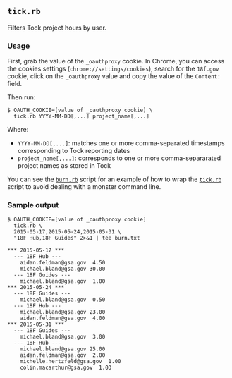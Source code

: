 ## `tick.rb`

Filters Tock project hours by user.

### Usage

First, grab the value of the `_oauthproxy` cookie. In Chrome, you can access
the cookies settings (`chrome://settings/cookies`), search for the `18f.gov`
cookie, click on the `_oauthproxy` value and copy the value of the `Content:`
field.

Then run:

```shell
$ OAUTH_COOKIE=[value of _oauthproxy cookie] \
  tick.rb YYYY-MM-DD[,...] project_name[,...]
```

Where:

- `YYYY-MM-DD[,...]`: matches one or more comma-separated timestamps
  corresponding to Tock reporting dates
- `project_name[,...]`: corresponds to one or more comma-separarated project
  names as stored in Tock

You can see the [`burn.rb`](./burn.rb) script for an example of how to wrap
the [`tick.rb`](./tick.rb) script to avoid dealing with a monster command
line.

### Sample output

```shell
$ OAUTH_COOKIE=[value of _oauthproxy cookie]
  tick.rb \
  2015-05-17,2015-05-24,2015-05-31 \
  "18F Hub,18F Guides" 2>&1 | tee burn.txt

*** 2015-05-17 ***
  --- 18F Hub ---
    aidan.feldman@gsa.gov  4.50
    michael.bland@gsa.gov 30.00
  --- 18F Guides ---
    michael.bland@gsa.gov  1.00
*** 2015-05-24 ***
  --- 18F Guides ---
    michael.bland@gsa.gov  0.50
  --- 18F Hub ---
    michael.bland@gsa.gov 23.00
    aidan.feldman@gsa.gov  4.00
*** 2015-05-31 ***
  --- 18F Guides ---
    michael.bland@gsa.gov  3.00
  --- 18F Hub ---
    michael.bland@gsa.gov 25.00
    aidan.feldman@gsa.gov  2.00
    michelle.hertzfeld@gsa.gov  1.00
    colin.macarthur@gsa.gov  1.03
```
